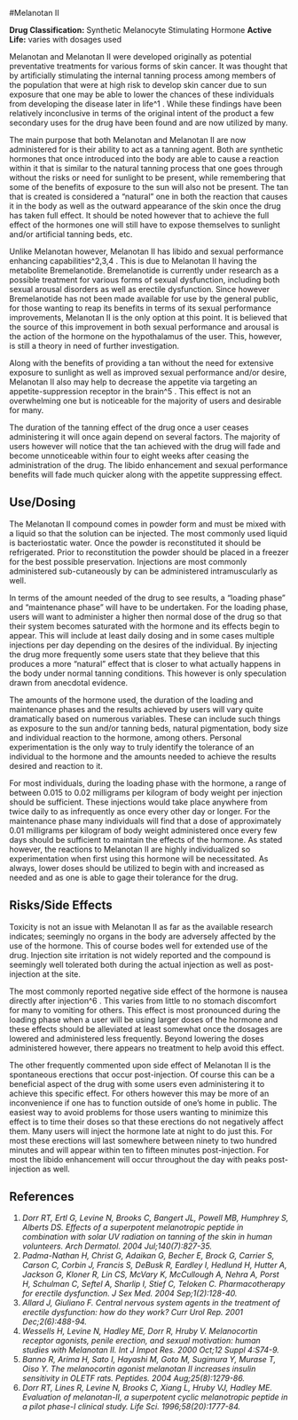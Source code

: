 #Melanotan II

**Drug Classification:** Synthetic Melanocyte Stimulating Hormone
**Active Life:** varies with dosages used

Melanotan and Melanotan II were developed originally as potential preventative treatments for various forms of skin cancer. It was thought that by artificially stimulating the internal tanning process among members of the population that were at high risk to develop skin cancer due to sun exposure that one may be able to lower the chances of these individuals from developing the disease later in life^1 . While these findings have been relatively inconclusive in terms of the original intent of the product a few secondary uses for the drug have been found and are now utilized by many.

The main purpose that both Melanotan and Melanotan II are now administered for is their ability to act as a tanning agent. Both are synthetic hormones that once introduced into the body are able to cause a reaction within it that is similar to the natural tanning process that one goes through without the risks or need for sunlight to be present, while remembering that some of the benefits of exposure to the sun will also not be present. The tan that is created is considered a “natural” one in both the reaction that causes it in the body as well as the outward appearance of the skin once the drug has taken full effect. It should be noted however that to achieve the full effect of the hormones one will still have to expose themselves to sunlight and/or artificial tanning beds, etc.

Unlike Melanotan however, Melanotan II has libido and sexual performance enhancing capabilities^2,3,4 . This is due to Melanotan II having the metabolite Bremelanotide. Bremelanotide is currently under research as a possible treatment for various forms of sexual dysfunction, including both sexual arousal disorders as well as erectile dysfunction. Since however Bremelanotide has not been made available for use by the general public, for those wanting to reap its benefits in terms of its sexual performance improvements, Melanotan II is the only option at this point. It is believed that the source of this improvement in both sexual performance and arousal is the action of the hormone on the hypothalamus of the user. This, however, is still a theory in need of further investigation. 

Along with the benefits of providing a tan without the need for extensive exposure to sunlight as well as improved sexual performance and/or desire, Melanotan II also may help to decrease the appetite via targeting an appetite-suppression receptor in the brain^5 . This effect is not an overwhelming one but is noticeable for the majority of users and desirable for many.

The duration of the tanning effect of the drug once a user ceases administering it will once again depend on several factors. The majority of users however will notice that the tan achieved with the drug will fade and become unnoticeable within four to eight weeks after ceasing the administration of the drug. The libido enhancement and sexual performance benefits will fade much quicker along with the appetite suppressing effect. 

## Use/Dosing

The Melanotan II compound comes in powder form and must be mixed with a liquid so that the solution can be injected. The most commonly used liquid is bacteriostatic water. Once the powder is reconstituted it should be refrigerated. Prior to reconstitution the powder should be placed in a freezer for the best possible preservation. Injections are most commonly administered sub-cutaneously by can be administered intramuscularly as well.

In terms of the amount needed of the drug to see results, a “loading phase” and “maintenance phase” will have to be undertaken. For the loading phase, users will want to administer a higher then normal dose of the drug so that their system becomes saturated with the hormone and its effects begin to appear. This will include at least daily dosing and in some cases multiple injections per day depending on the desires of the individual. By injecting the drug more frequently some users state that they believe that this produces a more “natural” effect that is closer to what actually happens in the body under normal tanning conditions. This however is only speculation drawn from anecdotal evidence. 

The amounts of the hormone used, the duration of the loading and maintenance phases and the results achieved by users will vary quite dramatically based on numerous variables. These can include such things as exposure to the sun and/or tanning beds, natural pigmentation, body size and individual reaction to the hormone, among others. Personal experimentation is the only way to truly identify the tolerance of an individual to the hormone and the amounts needed to achieve the results desired and reaction to it. 

For most individuals, during the loading phase with the hormone, a range of between 0.015 to 0.02 milligrams per kilogram of body weight per injection should be sufficient. These injections would take place anywhere from twice daily to as infrequently as once every other day or longer. For the maintenance phase many individuals will find that a dose of approximately 0.01 milligrams per kilogram of body weight administered once every few days should be sufficient to maintain the effects of the hormone. As stated however, the reactions to Melanotan II are highly individualized so experimentation when first using this hormone will be necessitated. As always, lower doses should be utilized to begin with and increased as needed and as one is able to gage their tolerance for the drug.

## Risks/Side Effects

Toxicity is not an issue with Melanotan II as far as the available research indicates; seemingly no organs in the body are adversely affected by the use of the hormone. This of course bodes well for extended use of the drug. Injection site irritation is not widely reported and the compound is seemingly well tolerated both during the actual injection as well as post-injection at the site. 

The most commonly reported negative side effect of the hormone is nausea directly after injection^6 . This varies from little to no stomach discomfort for many to vomiting for others. This effect is most pronounced during the loading phase when a user will be using larger doses of the hormone and these effects should be alleviated at least somewhat once the dosages are lowered and administered less frequently. Beyond lowering the doses administered however, there appears no treatment to help avoid this effect. 

The other frequently commented upon side effect of Melanotan II is the spontaneous erections that occur post-injection. Of course this can be a beneficial aspect of the drug with some users even administering it to achieve this specific effect. For others however this may be more of an inconvenience if one has to function outside of one’s home in public. The easiest way to avoid problems for those users wanting to minimize this effect is to time their doses so that these erections do not negatively affect them. Many users will inject the hormone late at night to do just this. For most these erections will last somewhere between ninety to two hundred minutes and will appear within ten to fifteen minutes post-injection. For most the libido enhancement will occur throughout the day with peaks post-injection as well. 

## References

1. *Dorr RT, Ertl G, Levine N, Brooks C, Bangert JL, Powell MB, Humphrey S, Alberts DS. Effects of a superpotent melanotropic peptide in combination with solar UV radiation on tanning of the skin in human volunteers. Arch Dermatol. 2004 Jul;140(7):827-35.*
2. *Padma-Nathan H, Christ G, Adaikan G, Becher E, Brock G, Carrier S, Carson C, Corbin J, Francis S, DeBusk R, Eardley I, Hedlund H, Hutter A, Jackson G, Kloner R, Lin CS, McVary K, McCullough A, Nehra A, Porst H, Schulman C, Seftel A, Sharlip I, Stief C, Teloken C. Pharmacotherapy for erectile dysfunction. J Sex Med. 2004 Sep;1(2):128-40.*
3. *Allard J, Giuliano F. Central nervous system agents in the treatment of erectile dysfunction: how do they work? Curr Urol Rep. 2001 Dec;2(6):488-94.*
4. *Wessells H, Levine N, Hadley ME, Dorr R, Hruby V. Melanocortin receptor agonists, penile erection, and sexual motivation: human studies with Melanotan II. Int J Impot Res. 2000 Oct;12 Suppl 4:S74-9.*
5. *Banno R, Arima H, Sato I, Hayashi M, Goto M, Sugimura Y, Murase T, Oiso Y. The melanocortin agonist melanotan II increases insulin sensitivity in OLETF rats. Peptides. 2004 Aug;25(8):1279-86.*
6. *Dorr RT, Lines R, Levine N, Brooks C, Xiang L, Hruby VJ, Hadley ME. Evaluation of melanotan-II, a superpotent cyclic melanotropic peptide in a pilot phase-I clinical study. Life Sci. 1996;58(20):1777-84.*